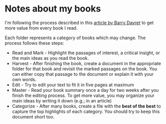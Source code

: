 # Notes about my books

I'm following the process described in this
[article by Barry Davret](https://medium.com/@Barry.Davret/how-to-get-10x-the-value-from-every-book-you-read-90166d672988)
to get more value from every book I read.

Each folder represents a category of books which may change. The process follows
these steps:
* Read and Mark - Highlight the passages of interest, a critical insight, or
the main ideas as you read the book.
* Harvest - After finishing the book, create a document in the appropriate
folder for that book and revisit the marked passages on the book. You can
either copy that passage to the document or explain it with your own words.
* Edit - Try to edit your text to fit it in five pages at maximum
* Master - Read your book summary once a day for two weeks after you finish
the editing process. To get more value, you may organize your main ideas by
writing it down (e.g.; in an article)
* Categorize - After many books, create a file with the **best of the best**
to capture the top highlights of each category. You should try to keep this
document short too.
